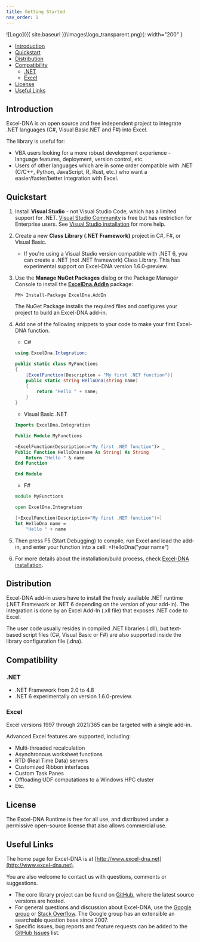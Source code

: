 ```yaml
---
title: Getting Started
nav_order: 1
---
```


![Logo]({{ site.baseurl }}\images\logo_transparent.png){: width="200" }

- [Introduction](#introduction)
- [Quickstart](#quickstart)
- [Distribution](#distribution)
- [Compatibility](#compatibility)
  - [.NET](#net)
  - [Excel](#excel)
- [License](#license)
- [Useful Links](#useful-links)

## Introduction

Excel-DNA is an open source and free independent project to integrate .NET languages (C#, Visual Basic.NET and F#) into Excel.

The library is useful for:
- VBA users looking for a more robust development experience - language features, deployment, version control, etc.
- Users of other languages which are in some order compatible with .NET (C/C++, Python, JavaScript, R, Rust, etc.) who want a easier/faster/better integration with Excel.

## Quickstart

1. Install **Visual Studio** - not Visual Studio Code, which has a limited support for .NET. [Visual Studio Community](https://visualstudio.microsoft.com/vs/community/) is free but has restriction for Enterprise users. See [Visual Studio installation](basic-features/visual-studio-installation) for more help.

2. Create a new **Class Library (.NET Framework)** project in C#, F#, or Visual Basic.
   - If you're using a Visual Studio version compatible with .NET 6, you can create a .NET (not .NET framework) Class Library. This has experimental support on Excel-DNA version 1.6.0-preview.

3. Use the **Manage NuGet Packages** dialog or the Package Manager Console to install the **[ExcelDna.AddIn](https://www.nuget.org/packages/ExcelDna.AddIn/)** package:
    ```
    PM> Install-Package ExcelDna.AddIn
    ```
    The NuGet Package installs the required files and configures your project to build an Excel-DNA add-in.

4. Add one of the following snippets to your code to make your first Excel-DNA function.

   - C#

    ```csharp
    using ExcelDna.Integration;

    public static class MyFunctions
    {
        [ExcelFunction(Description = "My first .NET function")]
        public static string HelloDna(string name)
        {
            return "Hello " + name;
        }
    }
    ```

   - Visual Basic .NET

    ```vb
    Imports ExcelDna.Integration

    Public Module MyFunctions

    <ExcelFunction(Description:="My first .NET function")> _
    Public Function HelloDna(name As String) As String
        Return "Hello " & name
    End Function

    End Module
    ```

   - F#

    ```fsharp
    module MyFunctions

    open ExcelDna.Integration

    [<ExcelFunction(Description="My first .NET function")>]
    let HelloDna name =
        "Hello " + name
    ```

5. Then press F5 (Start Debugging) to compile, run Excel and load the add-in, and enter your function into a cell: =HelloDna("your name")
6. For more details about the installation/build process, check [Excel-DNA installation](/basic-features/excel-dna-installation). 

## Distribution

Excel-DNA add-in users have to install the freely available .NET runtime (.NET Framework or .NET 6 depending on the version of your add-in). The integration is done by an Excel Add-In (.xll file) that exposes .NET code to Excel.

The user code usually resides in compiled .NET libraries (.dll), but text-based script files (C#, Visual Basic or F#) are also supported inside the library configuration file (.dna).

## Compatibility

### .NET

- .NET Framework from 2.0 to 4.8
- .NET 6 experimentally on version 1.6.0-preview.

### Excel

Excel versions 1997 through 2021/365 can be targeted with a single add-in.

Advanced Excel features are supported, including:
- Multi-threaded recalculation
- Asynchronous worksheet functions
- RTD (Real Time Data) servers
- Customized Ribbon interfaces
- Custom Task Panes
- Offloading UDF computations to a Windows HPC cluster
- Etc.

## License

The Excel-DNA Runtime is free for all use, and distributed under a permissive open-source license that also allows commercial use.

## Useful Links
The home page for Excel-DNA is at [http://www.excel-dna.net](http://www.excel-dna.net).

You are also welcome to contact us with questions, comments or suggestions.

- The core library project can be found on [GitHub](https://github.com/Excel-DNA/ExcelDna), where the latest source versions are hosted.
- For general questions and discussion about Excel-DNA, use the [Google group](https://groups.google.com/group/exceldna) or [Stack Overflow](http://stackoverflow.com/questions/tagged/excel-dna). The Google group has an extensible an searchable question base since 2007.
- Specific issues, bug reports and feature requests can be added to the [GitHub Issues](https://github.com/Excel-DNA/ExcelDna/issues) list.


